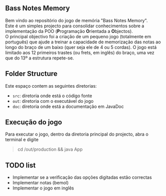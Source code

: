## Bass Notes Memory

Bem vindo ao repositório do jogo de memória "Bass Notes Memory".<br>
Este é um simples projecto para consolidar conhecimentos sobre a implementação da POO (**P**rogramação **O**rientada a **O**bjectos).<br>
O principal objectivo foi a criação de um pequeno jogo (totalmente em português) que ajude a treinar a capacidade de memorização das notas ao longo do braço de um baixo (quer seja ele de 4 ou 5 cordas). O jogo está limitado aos 12 primeiros trastes (ou frets, em inglês) do braço, uma vez que do 13º a estrutura repete-se. 


## Folder Structure
Este espaço contem as seguintes diretorias:

- `src`: diretoria onde está o código fonte
- `out`: diretoria com o executável do jogo
- `doc`: diretoria onde está a documentação em JavaDoc


## Execução do jogo
Para executar o jogo, dentro da diretoria principal do projecto, abra o terminal e digite
> cd /out/production && java App


## TODO list
* Implementar se a verificação das opções digitadas estão correctas
* Implementar notas (bemol)
* Implementar o jogo em inglês
